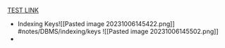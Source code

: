 [TEST LINK](https://uxkhzfstdjcborfuyyknhkhbyfnskrywvveioufkbjkupomnptjwvhbavkysuhi.vercel.app/gateoverflow.in/quiz/results.html?exam_id=386)

- Indexing Keys![[Pasted image 20231006145422.png]] #notes/DBMS/indexing/keys ![[Pasted image 20231006145502.png]]
- 